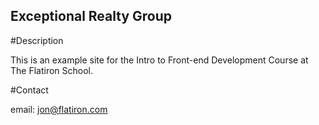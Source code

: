Exceptional Realty Group
---

#Description

This is an example site for the Intro to Front-end Development Course at The Flatiron School.

#Contact

email: jon@flatiron.com